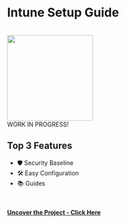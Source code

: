 # Intune Setup Guide

<br>

<img src="https://i.imgur.com/1JPbiMP.png" height="200">
<br>
WORK IN PROGRESS!

## Top 3 Features

* 🛡️ Security Baseline
* 🛠️ Easy Configuration
* 📚 Guides
<br>

**[Uncover the Project - Click Here](https://github.com/MrOlof/IntuneWebsite.git)**
